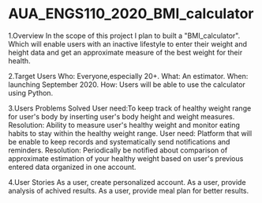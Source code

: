 # AUA_ENGS110_2020_BMI_calculator

1.Overview
In the scope of this project I plan to built a "BMI_calculator". Which will enable users with an inactive lifestyle to enter their weight and height data and get an approximate measure of the best weight for their health.

2.Target Users
Who: Everyone,especially 20+.
What: An estimator.
When: launching September 2020.
How: Users will be able to use the calculator using Python.


3.Users Problems Solved
User need:To keep track of healthy weight range for user's body by inserting user's body height and weight measures.
Resolution: Ability to measure user's healthy weight and monitor eating habits to stay within the healthy weight range.
User need: Platform that will be enable to keep records and systematically send notifications and reminders.
Resolution: Periodically be notified about comparison of approximate estimation of your healthy weight based on user's previous entered data organized in one account.

4.User Stories
As a user, create personalized account.
As a user, provide analysis of achived results.
As a user, provide meal plan for better results.
